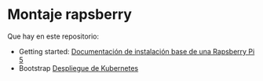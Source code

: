 # Montaje rapsberry

Que hay en este repositorio:
* Getting started: [Documentación de instalación base de una Rapsberry Pi 5](./gettingstarted/README.md)
* Bootstrap [Despliegue de Kubernetes](./bootstrap/README.md)